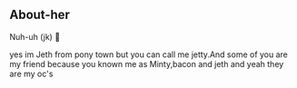## About-her

Nuh-uh (jk) 🥀

yes im Jeth from pony town but you can call me jetty.And some of you are my friend because you known me as Minty,bacon and jeth and yeah they are my oc's


